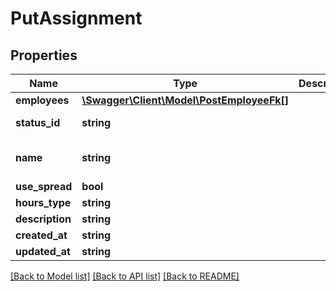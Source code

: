 # PutAssignment

## Properties

 Name            | Type                                                            | Description | Notes                                               
-----------------|-----------------------------------------------------------------|-------------|-----------------------------------------------------
 **employees**   | [**\Swagger\Client\Model\PostEmployeeFk[]**](PostEmployeeFk.md) |             | [optional]                                          
 **status_id**   | **string**                                                      |             | [optional] [default to 'assignmentstatus:abc']      
 **name**        | **string**                                                      |             | [optional] [default to 'Website Design Assignment'] 
 **use_spread**  | **bool**                                                        |             | [optional]                                          
 **hours_type**  | **string**                                                      |             | [optional]                                          
 **description** | **string**                                                      |             | [optional]                                          
 **created_at**  | **string**                                                      |             | [optional]                                          
 **updated_at**  | **string**                                                      |             | [optional]                                          

[[Back to Model list]](../../README.md#documentation-for-models) [[Back to API list]](../../README.md#documentation-for-api-endpoints) [[Back to README]](../../README.md)


